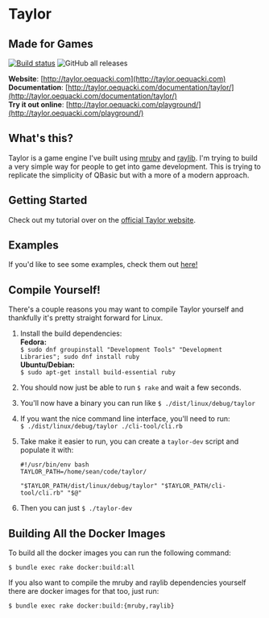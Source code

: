 # Taylor
## Made for Games

[![Build status](https://badge.buildkite.com/0cb81ca8e3b8f43a2998bc15f90323a2eb8429669e819b7697.svg)](https://buildkite.com/oequacki/taylor)
![GitHub all releases](https://img.shields.io/github/downloads/HellRok/Taylor/total?label=Total%20Downloads&style=plastic)

**Website**: [http://taylor.oequacki.com](http://taylor.oequacki.com)  
**Documentation**: [http://taylor.oequacki.com/documentation/taylor/](http://taylor.oequacki.com/documentation/taylor/)  
**Try it out online**: [http://taylor.oequacki.com/playground/](http://taylor.oequacki.com/playground/)

## What's this?

Taylor is a game engine I've built using [mruby](http://mruby.org/) and
[raylib](https://www.raylib.com/). I'm trying to build a very simple way for
people to get into game development. This is trying to replicate the simplicity
of QBasic but with a more of a modern approach.

## Getting Started

Check out my tutorial over on the [official Taylor
website](http://taylor.oequacki.com/documentation/tutorials/getting_started/).

## Examples

If you'd like to see some examples, check them out
[here!](https://github.com/HellRok/TaylorExamples)

## Compile Yourself!

There's a couple reasons you may want to compile Taylor yourself and thankfully
it's pretty straight forward for Linux.

1. Install the build dependencies:  
  **Fedora:**  
  `$ sudo dnf groupinstall "Development Tools" "Development Libraries"; sudo dnf install ruby`  
  **Ubuntu/Debian:**  
  `$ sudo apt-get install build-essential ruby`

2. You should now just be able to run `$ rake` and wait a few seconds.
3. You'll now have a binary you can run like `$ ./dist/linux/debug/taylor`
4. If you want the nice command line interface, you'll need to run:  
  `$ ./dist/linux/debug/taylor ./cli-tool/cli.rb`
5. Take make it easier to run, you can create a `taylor-dev` script and populate
   it with:
   ```shell
   #!/usr/bin/env bash
   TAYLOR_PATH=/home/sean/code/taylor/

   "$TAYLOR_PATH/dist/linux/debug/taylor" "$TAYLOR_PATH/cli-tool/cli.rb" "$@"
   ```
6. Then you can just `$ ./taylor-dev`

## Building All the Docker Images

To build all the docker images you can run the following command:

```
$ bundle exec rake docker:build:all
```

If you also want to compile the mruby and raylib dependencies yourself there are
docker images for that too, just run:

```
$ bundle exec rake docker:build:{mruby,raylib}
```
